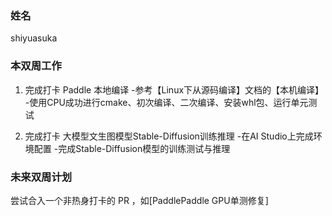 ### 姓名

shiyuasuka


### 本双周工作

1. 完成打卡 Paddle 本地编译
   -参考【Linux下从源码编译】文档的【本机编译】
   -使用CPU成功进行cmake、初次编译、二次编译、安装whl包、运行单元测试

2. 完成打卡 大模型文生图模型Stable-Diffusion训练推理
   -在AI Studio上完成环境配置
   -完成Stable-Diffusion模型的训练测试与推理


### 未来双周计划

尝试合入一个非热身打卡的 PR ，如[PaddlePaddle GPU单测修复]
